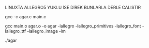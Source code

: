LİNUXTA ALLEGRO5 YUKLU İSE DİREK BUNLARLA DERLE CALISTIR

gcc -c agar.c main.c

gcc main.o agar.o -o agar -lallegro -lallegro_primitives -lallegro_font -lallegro_ttf -lallegro_image -lm

./agar
